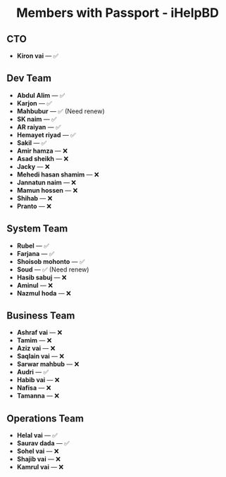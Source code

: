 <h1 align="center">Members with Passport - iHelpBD</h1>

## CTO

- **Kiron vai** — ✅

## Dev Team

- **Abdul Alim** — ✅
- **Karjon** — ✅
- **Mahbubur** — ✅ (Need renew)
- **SK naim** — ✅
- **AR raiyan** — ✅
- **Hemayet riyad** — ✅
- **Sakil** — ✅  
- **Amir hamza** — ❌
- **Asad sheikh** — ❌
- **Jacky** — ❌
- **Mehedi hasan shamim** — ❌
- **Jannatun naim** — ❌
- **Mamun hossen** — ❌
- **Shihab** — ❌
- **Pranto** — ❌

## System Team

- **Rubel** — ✅
- **Farjana** — ✅
- **Shoisob mohonto** — ✅
- **Soud** — ✅ (Need renew)
- **Hasib sabuj** — ❌
- **Aminul** — ❌
- **Nazmul hoda** — ❌

## Business Team

- **Ashraf vai** — ❌
- **Tamim** — ❌
- **Aziz vai** — ❌
- **Saqlain vai** — ❌
- **Sarwar mahbub** — ❌
- **Audri** — ✅
- **Habib vai** — ❌
- **Nafisa** — ❌
- **Tamanna** — ❌

## Operations Team

- **Helal vai** — ✅
- **Saurav dada** — ✅
- **Sohel vai** — ❌
- **Shajib vai** — ❌
- **Kamrul vai** — ❌
